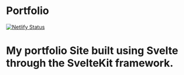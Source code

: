 # Portfolio
 
[![Netlify Status](https://api.netlify.com/api/v1/badges/46e63f9b-f696-4355-a441-bca4d3d18615/deploy-status)](https://app.netlify.com/sites/billelind/deploys)

 # My portfolio Site built using Svelte through the SvelteKit framework.